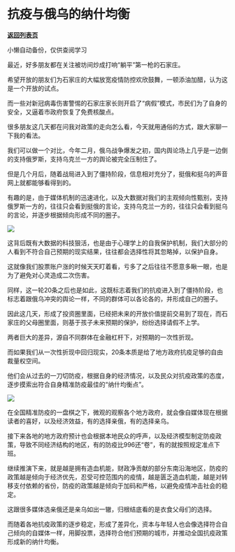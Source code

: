 # 抗疫与俄乌的纳什均衡

[**返回列表页**](/gzh/政事堂2019)

小懒自动备份，仅供查阅学习

最近，好多朋友都在关注被坊间炒成打响“躺平”第一枪的石家庄。  

希望开放的朋友们为石家庄的大幅放宽疫情防控欢欣鼓舞，一顿添油加醋，认为这是一个开放的试点。

而一些对新冠病毒伤害警惕的石家庄家长则开启了“病假”模式，市民们为了自身的安全，又逼着市政府恢复了免费核酸点。

很多朋友这几天都在问我对政策的走向怎么看，今天就用通俗的方式，跟大家聊一下我的看法。  

我们可以做一个对比，今年二月，俄乌战争爆发之初，国内舆论场上几乎是一边倒的支持俄罗斯，支持乌克兰一方的舆论被完全压制住了。  

但是几个月后，随着战局进入到了僵持阶段，信息相对充分了，挺俄和挺乌的声音网上就都能够看得到的。

有趣的是，由于媒体机制的迅速进化，以及大数据对我们的主观倾向性甄别，支持俄罗斯一方的，往往只会看到挺俄的言论，支持乌克兰一方的，往往只会看到挺乌的言论，并逐步根据倾向形成不同的圈子。

![](https://mmbiz.qpic.cn/mmbiz_jpg/rxhS23yu8cOfYRmfnmCDQ756HWJpnHicEqbs3UDCalGcP64eSbZb33CaKqib3RthvExju3RAJvjnibsZ4JxoAWWnA/640?wx_fmt=jpeg)

这背后既有大数据的科技狠活，也是由于心理学上的自我保护机制，我们大部分的人看到不符合自己预期的现实结果，往往都会选择性将其忽略掉，以保护自身。

这就像我们股票账户涨的时候天天盯着看，亏多了之后往往不愿意多瞅一眼，也是为了避免对心灵造成二次伤害。

同样，这一轮20条之后也是如此，这既标志着我们的抗疫进入到了僵持阶段，也标志着跟俄乌冲突的舆论一样，不同的群体可以各论各的，并形成自己的圈子。

因此这几天，形成了投资圈里面，已经把未来的开放价值提前交易到了现在，而石家庄的父母圈里面，则基于孩子未来预期的保护，纷纷选择请假不上学。

两者巨大的差异，源自不同群体在金融杠杆下，对预期的一次性折现。  

而如果我们从一次性折现中回归现实，20条本质是给了地方政府抗疫足够的自由裁量权空间。

他们会从过去的一刀切防疫，根据自身的经济情况，以及民众对抗疫政策的态度，逐步摸索出符合自身精准防疫最佳的“纳什均衡点”。

![](https://mmbiz.qpic.cn/mmbiz_jpg/rxhS23yu8cOfYRmfnmCDQ756HWJpnHicEpVYcE12ddGLGQ5QRloKHZicg4ut2BHKCltLmibKp1LZd6LictlpxdBtKw/640?wx_fmt=jpeg)

在全国精准防疫的一盘棋之下，微观的观察各个地方政府，就会像自媒体现在根据读者的喜好，以及经济效益，有的选择亲俄，有的选择亲乌。

接下来各地的地方政府预计也会根据本地民众的呼声，以及经济模型制定防疫政策，导致不同经济结构的地区，有的防疫比996还“卷”，有的就按照规定准点下班。

继续推演下来，就是越是拥有造血机能，财政净贡献的部分东南沿海地区，防疫的政策越是倾向于经济优先，忍受可控范围内的疫情，越是匮乏造血机能，越是对转移支付依赖的省份，防疫的政策越是倾向于加码和严格，以避免疫情冲击社会的稳定。

这跟很多媒体选亲俄还是亲乌如出一辙，归根结底看的是衣食父母们的选择。  

而随着各地抗疫政策的逐步稳定，形成了差异化，资本与年轻人也会像选择符合自己倾向的自媒体一样，用脚投票，选择符合他们预期的城市，并推动全国抗疫政策形成新的纳什均衡。

